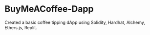 # BuyMeACoffee-Dapp
Created a basic coffee tipping dApp using Solidity, Hardhat, Alchemy, Ethers.js, Replit.
